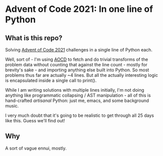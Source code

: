 # Advent of Code 2021: In one line of Python

## What is this repo?

Solving [Advent of Code 2021](https://adventofcode.com/) challenges in a single line of Python each.

Well, sort of - I'm using [AOCD](https://github.com/wimglenn/advent-of-code-data) to fetch and do trivial transforms of the problem data without counting that against the line count - mostly for brevity's sake - and importing anything else built into Python. So most problems thus far are actually ~4 lines. But all the actually interesting logic is encapsulated inside a single call to print().

While I am writing solutions with multiple lines initially, I'm not doing anything like programmatic collapsing / AST manipulation - all of this is hand-crafted *artisanal* Python: just me, emacs, and some background music.

I very much doubt that it's going to be realistic to get through all 25 days like this. Guess we'll find out!

## Why

A sort of vague ennui, mostly.
